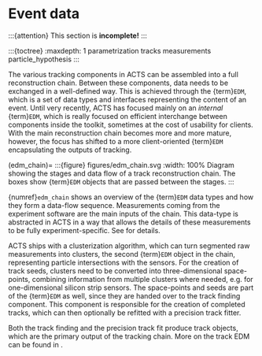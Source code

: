 # Event data

:::{attention}
This section is **incomplete!**
:::

:::{toctree}
:maxdepth: 1
parametrization
tracks
measurements
particle_hypothesis
:::

The various tracking components in ACTS can be assembled into a full
reconstruction chain.  Between these components, data needs to be exchanged in
a well-defined way. This is achieved through the {term}`EDM`, which
is a set of data types and interfaces representing the content of an event.
Until very recently, ACTS has focused mainly on an *internal* {term}`EDM`, which
is really focused on efficient interchange between components inside the
toolkit, sometimes at the cost of usability for clients. With the main
reconstruction chain becomes more and more mature, however, the focus has
shifted to a more client-oriented {term}`EDM` encapsulating the outputs of tracking.

(edm_chain)=
:::{figure} figures/edm_chain.svg
:width: 100%
Diagram showing the stages and data flow of a track reconstruction chain. The
boxes show {term}`EDM` objects that are passed between the stages.
:::


{numref}`edm_chain` shows an overview of the {term}`EDM` data types and how
they form a data-flow sequence. Measurements coming from the experiment
software are the main inputs of the chain. This data-type is abstracted in ACTS
in a way that allows the details of these measurements to be fully
experiment-specific. See [](#edm_uncalib_meas) for details.

ACTS ships with a clusterization algorithm, which can turn segmented raw
measurements into clusters, the second {term}`EDM` object in the chain,
representing particle intersections with the sensors. For the creation of track
seeds, clusters need to be converted into three-dimensional space-points,
combining information from multiple clusters where needed, e.g. for
one-dimensional silicon strip sensors.  The space-points and seeds are part of
the {term}`EDM` as well, since they are handed over to the track finding
component. This component is responsible for the creation of completed tracks,
which can then optionally be refitted with a precision track fitter.

Both the track finding and the precision track fit produce track objects, which
are the primary output of the tracking chain. More on the track EDM can be
found in [](#edm_tracks).
